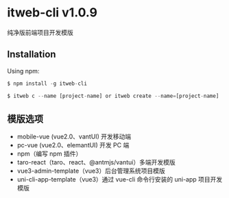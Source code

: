 # itweb-cli v1.0.9

纯净版前端项目开发模版

## Installation

Using npm:

```javascript
$ npm install -g itweb-cli

$ itweb c --name [project-name] or itweb create --name=[project-name]
```

## 模版选项

- mobile-vue (vue2.0、vantUI) 开发移动端
- pc-vue (vue2.0、elemantUI) 开发 PC 端
- npm（编写 npm 插件）
- taro-react（taro、react、@antmjs/vantui）多端开发模版
- vue3-admin-template（vue3）后台管理系统项目模版
- uni-cli-app-template（vue3）通过 vue-cli 命令行安装的 uni-app 项目开发模版
